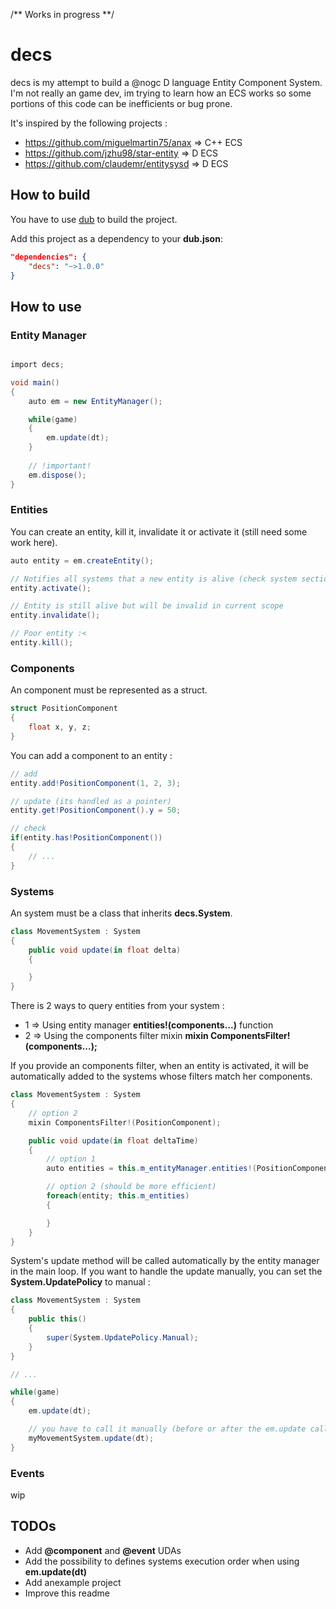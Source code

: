 /** Works in progress **/

decs
===========

decs is my attempt to build a @nogc D language Entity Component System. 
I'm not really an game dev, im trying to learn how an ECS works so some portions of this code can be inefficients or bug prone.

It's inspired by the following projects : 

* https://github.com/miguelmartin75/anax  => C++ ECS
* https://github.com/jzhu98/star-entity   => D ECS
* https://github.com/claudemr/entitysysd  => D ECS

## How to build

You have to use [dub](https://code.dlang.org/download) to build the project.

Add this project as a dependency to your **dub.json**:

```json
"dependencies": {
    "decs": "~>1.0.0"
}
```

## How to use

### Entity Manager

```cs

import decs;

void main()
{
    auto em = new EntityManager();

    while(game)
    {
        em.update(dt);
    }
    
    // !important!
    em.dispose();
}

```

### Entities

You can create an entity, kill it, invalidate it or activate it (still need some work here). 

```cs
auto entity = em.createEntity();

// Notifies all systems that a new entity is alive (check system section to understand this part)
entity.activate();

// Entity is still alive but will be invalid in current scope
entity.invalidate();

// Poor entity :<
entity.kill();
```

### Components

An component must be represented as a struct.

```cs
struct PositionComponent
{
    float x, y, z;
}
```

You can add a component to an entity :

```cs
// add
entity.add!PositionComponent(1, 2, 3);

// update (its handled as a pointer)
entity.get!PositionComponent().y = 50;

// check
if(entity.has!PositionComponent())
{
    // ...
}
```
### Systems

An system must be a class that inherits **decs.System**.

```cs
class MovementSystem : System
{
    public void update(in float delta)
    {

    }
}
```
There is 2 ways to query entities from your system : 

* 1 => Using entity manager **entities!(components...)** function
* 2 => Using the components filter mixin **mixin ComponentsFilter!(components...);**


If you provide an components filter, when an entity is activated, it will be automatically added to the systems whose filters match her components.

```cs
class MovementSystem : System
{
    // option 2
    mixin ComponentsFilter!(PositionComponent);

    public void update(in float deltaTime)
    {
        // option 1
        auto entities = this.m_entityManager.entities!(PositionComponent);

        // option 2 (should be more efficient)
        foreach(entity; this.m_entities)
        {

        }
    }
}
```
System's update method will be called automatically by the entity manager in the main loop. If you want to handle the update manually, you can set the **System.UpdatePolicy** to manual :

```cs
class MovementSystem : System
{
    public this()
    {
        super(System.UpdatePolicy.Manual);
    }
}

// ...

while(game)
{
    em.update(dt);

    // you have to call it manually (before or after the em.update call)
    myMovementSystem.update(dt);
}
```

### Events

wip

## TODOs

* Add **@component** and **@event** UDAs
* Add the possibility to defines systems execution order when using **em.update(dt)**
* Add anexample project
* Improve this readme